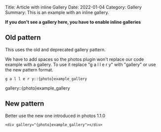 Title: Article with inline Gallery
Date: 2022-01-04
Category: Gallery
Summary: This is an example with an inline gallery.

**If you don't see a gallery here, you have to enable inline galleries**

## Old pattern

This uses the old and deprecated gallery pattern.

We have to add spaces so the photos plugin won't replace our code example with a gallery.
To use it replace "g a l l e r y" with "gallery" or use the new pattern format.

```
g a l l e r y::{photo}example_gallery
```

gallery::{photo}example_gallery

## New pattern

Better use the new one introduced in photos 1.1.0

```
<div gallery="{photo}example_gallery"></div>
```

<div gallery="{photo}example_gallery"></div>
